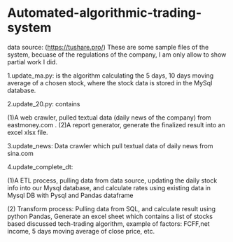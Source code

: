 # Automated-algorithmic-trading-system
data source: (https://tushare.pro/)
These are some sample files of the system, becuase of the regulations of the company, I am only allow to show partial work I did.

1.update_ma.py:
is the algorithm calculating the 5 days, 10 days moving average of a chosen stock, where the stock data is stored in the MySql database. 

2.update_20.py:
contains 


(1)A web crawler, pulled textual data (daily news of the company) from eastmoney.com . 
(2)A report generator, generate the finalized result into an excel xlsx file.

3.update_news:
Data crawler which pull textual data of daily news from sina.com

4.update_complete_dt:

(1)A ETL process, pulling data from data source, updating the daily stock info into our Mysql database, and calculate rates using existing data in Mysql DB with Pysql and Pandas dataframe

(2) Transform process: Pulling data from SQL, and calculate result using python Pandas, Generate an excel sheet which contains a list of stocks based discussed tech-trading algorithm, example of factors: FCFF,net income, 5 days moving average of close price, etc.
